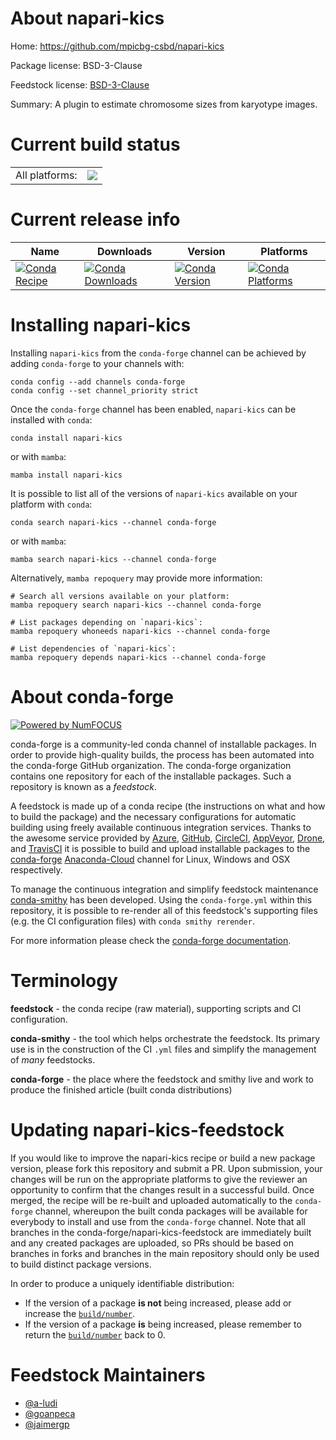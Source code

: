 About napari-kics
=================

Home: https://github.com/mpicbg-csbd/napari-kics

Package license: BSD-3-Clause

Feedstock license: [BSD-3-Clause](https://github.com/conda-forge/napari-kics-feedstock/blob/main/LICENSE.txt)

Summary: A plugin to estimate chromosome sizes from karyotype images.

Current build status
====================


<table><tr><td>All platforms:</td>
    <td>
      <a href="https://dev.azure.com/conda-forge/feedstock-builds/_build/latest?definitionId=16622&branchName=main">
        <img src="https://dev.azure.com/conda-forge/feedstock-builds/_apis/build/status/napari-kics-feedstock?branchName=main">
      </a>
    </td>
  </tr>
</table>

Current release info
====================

| Name | Downloads | Version | Platforms |
| --- | --- | --- | --- |
| [![Conda Recipe](https://img.shields.io/badge/recipe-napari--kics-green.svg)](https://anaconda.org/conda-forge/napari-kics) | [![Conda Downloads](https://img.shields.io/conda/dn/conda-forge/napari-kics.svg)](https://anaconda.org/conda-forge/napari-kics) | [![Conda Version](https://img.shields.io/conda/vn/conda-forge/napari-kics.svg)](https://anaconda.org/conda-forge/napari-kics) | [![Conda Platforms](https://img.shields.io/conda/pn/conda-forge/napari-kics.svg)](https://anaconda.org/conda-forge/napari-kics) |

Installing napari-kics
======================

Installing `napari-kics` from the `conda-forge` channel can be achieved by adding `conda-forge` to your channels with:

```
conda config --add channels conda-forge
conda config --set channel_priority strict
```

Once the `conda-forge` channel has been enabled, `napari-kics` can be installed with `conda`:

```
conda install napari-kics
```

or with `mamba`:

```
mamba install napari-kics
```

It is possible to list all of the versions of `napari-kics` available on your platform with `conda`:

```
conda search napari-kics --channel conda-forge
```

or with `mamba`:

```
mamba search napari-kics --channel conda-forge
```

Alternatively, `mamba repoquery` may provide more information:

```
# Search all versions available on your platform:
mamba repoquery search napari-kics --channel conda-forge

# List packages depending on `napari-kics`:
mamba repoquery whoneeds napari-kics --channel conda-forge

# List dependencies of `napari-kics`:
mamba repoquery depends napari-kics --channel conda-forge
```


About conda-forge
=================

[![Powered by
NumFOCUS](https://img.shields.io/badge/powered%20by-NumFOCUS-orange.svg?style=flat&colorA=E1523D&colorB=007D8A)](https://numfocus.org)

conda-forge is a community-led conda channel of installable packages.
In order to provide high-quality builds, the process has been automated into the
conda-forge GitHub organization. The conda-forge organization contains one repository
for each of the installable packages. Such a repository is known as a *feedstock*.

A feedstock is made up of a conda recipe (the instructions on what and how to build
the package) and the necessary configurations for automatic building using freely
available continuous integration services. Thanks to the awesome service provided by
[Azure](https://azure.microsoft.com/en-us/services/devops/), [GitHub](https://github.com/),
[CircleCI](https://circleci.com/), [AppVeyor](https://www.appveyor.com/),
[Drone](https://cloud.drone.io/welcome), and [TravisCI](https://travis-ci.com/)
it is possible to build and upload installable packages to the
[conda-forge](https://anaconda.org/conda-forge) [Anaconda-Cloud](https://anaconda.org/)
channel for Linux, Windows and OSX respectively.

To manage the continuous integration and simplify feedstock maintenance
[conda-smithy](https://github.com/conda-forge/conda-smithy) has been developed.
Using the ``conda-forge.yml`` within this repository, it is possible to re-render all of
this feedstock's supporting files (e.g. the CI configuration files) with ``conda smithy rerender``.

For more information please check the [conda-forge documentation](https://conda-forge.org/docs/).

Terminology
===========

**feedstock** - the conda recipe (raw material), supporting scripts and CI configuration.

**conda-smithy** - the tool which helps orchestrate the feedstock.
                   Its primary use is in the construction of the CI ``.yml`` files
                   and simplify the management of *many* feedstocks.

**conda-forge** - the place where the feedstock and smithy live and work to
                  produce the finished article (built conda distributions)


Updating napari-kics-feedstock
==============================

If you would like to improve the napari-kics recipe or build a new
package version, please fork this repository and submit a PR. Upon submission,
your changes will be run on the appropriate platforms to give the reviewer an
opportunity to confirm that the changes result in a successful build. Once
merged, the recipe will be re-built and uploaded automatically to the
`conda-forge` channel, whereupon the built conda packages will be available for
everybody to install and use from the `conda-forge` channel.
Note that all branches in the conda-forge/napari-kics-feedstock are
immediately built and any created packages are uploaded, so PRs should be based
on branches in forks and branches in the main repository should only be used to
build distinct package versions.

In order to produce a uniquely identifiable distribution:
 * If the version of a package **is not** being increased, please add or increase
   the [``build/number``](https://docs.conda.io/projects/conda-build/en/latest/resources/define-metadata.html#build-number-and-string).
 * If the version of a package **is** being increased, please remember to return
   the [``build/number``](https://docs.conda.io/projects/conda-build/en/latest/resources/define-metadata.html#build-number-and-string)
   back to 0.

Feedstock Maintainers
=====================

* [@a-ludi](https://github.com/a-ludi/)
* [@goanpeca](https://github.com/goanpeca/)
* [@jaimergp](https://github.com/jaimergp/)

